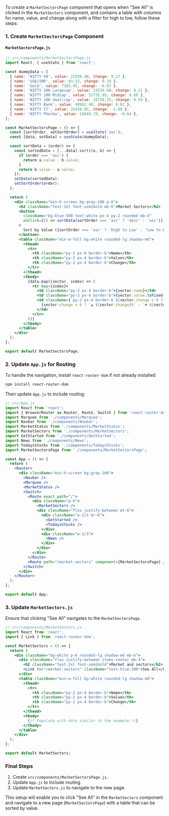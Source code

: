 To create a `MarketSectorsPage` component that opens when "See All" is clicked in the `MarketSectors` component, and contains a table with columns for name, value, and change along with a filter for high to low, follow these steps:

### 1. Create `MarketSectorsPage` Component

#### `MarketSectorsPage.js`

```jsx
// src/components/MarketSectorsPage.js
import React, { useState } from 'react';

const dummyData = [
  { name: 'NIFTY 50', value: 22550.40, change: 0.27 },
  { name: 'USD/INR', value: 83.52, change: 0.19 },
  { name: 'Gold', value: 7385.95, change: -0.07 },
  { name: 'NIFTY 100 Largecap', value: 23538.60, change: 0.31 },
  { name: 'NIFTY 100 Midcap', value: 51735.95, change: 0.60 },
  { name: 'NIFTY 100 Smallcap', value: 16710.25, change: 0.59 },
  { name: 'NIFTY Bank', value: 48982.40, change: 0.62 },
  { name: 'NIFTY IT', value: 32458.85, change: -1.06 },
  { name: 'NIFTY Pharma', value: 18849.70, change: -0.64 },
];

const MarketSectorsPage = () => {
  const [sortOrder, setSortOrder] = useState('asc');
  const [data, setData] = useState(dummyData);

  const sortData = (order) => {
    const sortedData = [...data].sort((a, b) => {
      if (order === 'asc') {
        return a.value - b.value;
      }
      return b.value - a.value;
    });
    setData(sortedData);
    setSortOrder(order);
  };

  return (
    <div className="min-h-screen bg-gray-100 p-6">
      <h2 className="text-3xl font-semibold mb-6">Market Sectors</h2>
      <button
        className="bg-blue-500 text-white px-4 py-2 rounded mb-4"
        onClick={() => sortData(sortOrder === 'asc' ? 'desc' : 'asc')}
      >
        Sort by Value ({sortOrder === 'asc' ? 'High to Low' : 'Low to High'})
      </button>
      <table className="min-w-full bg-white rounded-lg shadow-md">
        <thead>
          <tr>
            <th className="py-2 px-4 border-b">Name</th>
            <th className="py-2 px-4 border-b">Value</th>
            <th className="py-2 px-4 border-b">Change</th>
          </tr>
        </thead>
        <tbody>
          {data.map((sector, index) => (
            <tr key={index}>
              <td className="py-2 px-4 border-b">{sector.name}</td>
              <td className="py-2 px-4 border-b">{sector.value.toFixed(2)}</td>
              <td className={`py-2 px-4 border-b ${sector.change > 0 ? 'text-green-500' : 'text-red-500'}`}>
                {sector.change > 0 ? `▲ ${sector.change}%` : `▼ ${sector.change}%`}
              </td>
            </tr>
          ))}
        </tbody>
      </table>
    </div>
  );
};

export default MarketSectorsPage;
```

### 2. Update `App.js` for Routing

To handle the navigation, install `react-router-dom` if not already installed:

```bash
npm install react-router-dom
```

Then update `App.js` to include routing:

```jsx
// src/App.js
import React from 'react';
import { BrowserRouter as Router, Route, Switch } from 'react-router-dom';
import Marquee from './components/Marquee';
import Navbar from './components/Navbar';
import MarketStatus from './components/MarketStatus';
import MarketSectors from './components/MarketSectors';
import GetStarted from './components/GetStarted';
import News from './components/News';
import TodaysStocks from './components/TodaysStocks';
import MarketSectorsPage from './components/MarketSectorsPage';

const App = () => {
  return (
    <Router>
      <div className="min-h-screen bg-gray-100">
        <Navbar />
        <Marquee />
        <MarketStatus />
        <Switch>
          <Route exact path="/">
            <div className="p-6">
              <MarketSectors />
              <div className="flex justify-between mt-6">
                <div className="w-2/3 mr-6">
                  <GetStarted />
                  <TodaysStocks />
                </div>
                <div className="w-1/3">
                  <News />
                </div>
              </div>
            </div>
          </Route>
          <Route path="/market-sectors" component={MarketSectorsPage} />
        </Switch>
      </div>
    </Router>
  );
};

export default App;
```

### 3. Update `MarketSectors.js`

Ensure that clicking "See All" navigates to the `MarketSectorsPage`.

```jsx
// src/components/MarketSectors.js
import React from 'react';
import { Link } from 'react-router-dom';

const MarketSectors = () => {
  return (
    <div className="bg-white p-6 rounded-lg shadow-md mb-6">
      <div className="flex justify-between items-center mb-4">
        <h2 className="text-2xl font-semibold">Market and sectors</h2>
        <Link to="/market-sectors" className="text-blue-500">See All</Link>
      </div>
      <table className="min-w-full bg-white rounded-lg shadow-md">
        <thead>
          <tr>
            <th className="py-2 px-4 border-b">Name</th>
            <th className="py-2 px-4 border-b">Value</th>
            <th className="py-2 px-4 border-b">Change</th>
          </tr>
        </thead>
        <tbody>
          {/* Populate with data similar to the example */}
        </tbody>
      </table>
    </div>
  );
};

export default MarketSectors;
```

### Final Steps

1. Create `src/components/MarketSectorsPage.js`.
2. Update `App.js` to include routing.
3. Update `MarketSectors.js` to navigate to the new page.

This setup will enable you to click "See All" in the `MarketSectors` component and navigate to a new page (`MarketSectorsPage`) with a table that can be sorted by value.